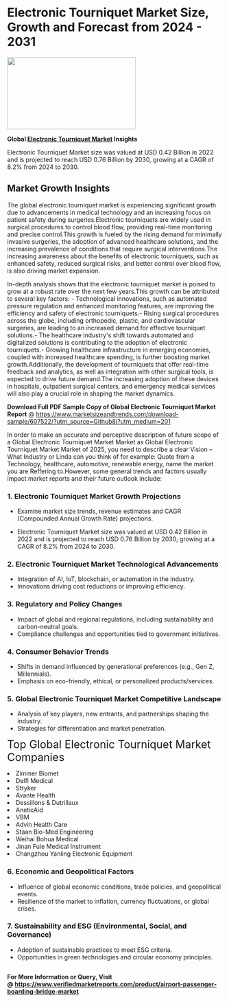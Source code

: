 <H1>Electronic Tourniquet Market Size, Growth and Forecast from 2024 - 2031</H1><img class="aligncenter size-medium wp-image-584254" src="https://thirdeyenews.in/wp-content/uploads/2024/09/Global-Market-Research-300x168.jpeg" alt="" width="300" height="168" /><p><strong>Global&nbsp;<a href="https://www.marketsizeandtrends.com/download-sample/607522/?utm_source=Github8j?utm_medium=201">Electronic Tourniquet Market</a> Insights</strong></p><p>Electronic Tourniquet Market size was valued at USD 0.42 Billion in 2022 and is projected to reach USD 0.76 Billion by 2030, growing at a CAGR of 8.2% from 2024 to 2030.</p><p><h2>Market Growth Insights</h2> <p>The global electronic tourniquet market is experiencing significant growth due to advancements in medical technology and an increasing focus on patient safety during surgeries.Electronic tourniquets are widely used in surgical procedures to control blood flow, providing real-time monitoring and precise control.This growth is fueled by the rising demand for minimally invasive surgeries, the adoption of advanced healthcare solutions, and the increasing prevalence of conditions that require surgical interventions.The increasing awareness about the benefits of electronic tourniquets, such as enhanced safety, reduced surgical risks, and better control over blood flow, is also driving market expansion.</p> <p>In-depth analysis shows that the electronic tourniquet market is poised to grow at a robust rate over the next few years.This growth can be attributed to several key factors: - Technological innovations, such as automated pressure regulation and enhanced monitoring features, are improving the efficiency and safety of electronic tourniquets.- Rising surgical procedures across the globe, including orthopedic, plastic, and cardiovascular surgeries, are leading to an increased demand for effective tourniquet solutions.- The healthcare industry's shift towards automated and digitalized solutions is contributing to the adoption of electronic tourniquets.- Growing healthcare infrastructure in emerging economies, coupled with increased healthcare spending, is further boosting market growth.Additionally, the development of tourniquets that offer real-time feedback and analytics, as well as integration with other surgical tools, is expected to drive future demand.The increasing adoption of these devices in hospitals, outpatient surgical centers, and emergency medical services will also play a crucial role in shaping the market dynamics.</p> <p><span class=""><strong>Download Full PDF Sample Copy of Global Electronic Tourniquet Market Report</strong> @ <a href="https://www.marketsizeandtrends.com/download-sample/607522/?utm_source=Github8j?utm_medium=201" target="_blank">https://www.marketsizeandtrends.com/download-sample/607522/?utm_source=Github8j?utm_medium=201</a></span></p><p>In order to make an accurate and perceptive description of future scope of a Global&nbsp;Electronic Tourniquet Market Market as Global&nbsp;Electronic Tourniquet Market Market of 2025, you need to describe a clear Vision &ndash; What Industry or Linda can you think of for example: Quote from a Technology, healthcare, automotive, renewable energy, name the market you are Reffering to.However, some general trends and factors usually impact market reports and their future outlook include:</p><h3>1.&nbsp;<strong>Electronic Tourniquet Market Growth Projections</strong></h3><ul><li>Examine market size trends, revenue estimates and CAGR (Compounded Annual Growth Rate) projections.</li><li><p>Electronic Tourniquet Market size was valued at USD 0.42 Billion in 2022 and is projected to reach USD 0.76 Billion by 2030, growing at a CAGR of 8.2% from 2024 to 2030.</p></li></ul><h3>2.&nbsp;<strong>Electronic Tourniquet Market Technological Advancements</strong></h3><ul><li>Integration of AI, IoT, blockchain, or automation in the industry.</li><li>Innovations driving cost reductions or improving efficiency.</li></ul><h3>3.&nbsp;<strong>Regulatory and Policy Changes</strong></h3><ul><li>Impact of global and regional regulations, including sustainability and carbon-neutral goals.</li><li>Compliance challenges and opportunities tied to government initiatives.</li></ul><h3>4.&nbsp;<strong>Consumer Behavior Trends</strong></h3><ul><li>Shifts in demand influenced by generational preferences (e.g., Gen Z, Millennials).</li><li>Emphasis on eco-friendly, ethical, or personalized products/services.</li></ul><h3>5.&nbsp;<strong>Global Electronic Tourniquet Market Competitive Landscape</strong></h3><ul><li>Analysis of key players, new entrants, and partnerships shaping the industry.</li><li>Strategies for differentiation and market penetration.</li></ul><p data-pm-slice="1 1 []"><span style="color: inherit; font-family: inherit; font-size: 25px;">Top Global Electronic Tourniquet Market Companies</span></p><div class="" data-test-id=""><p><li>Zimmer Biomet</li><li> Delfi Medical</li><li> Stryker</li><li> Avante Health</li><li> Dessillons & Dutrillaux</li><li> AneticAid</li><li> VBM</li><li> Advin Health Care</li><li> Staan Bio-Med Engineering</li><li> Weihai Bohua Medical</li><li> Jinan Fule Medical Instrument</li><li> Changzhou Yanling Electronic Equipment</li></p></div><h3>6.&nbsp;<strong>Economic and Geopolitical Factors</strong></h3><ul><li>Influence of global economic conditions, trade policies, and geopolitical events.</li><li>Resilience of the market to inflation, currency fluctuations, or global crises.</li></ul><h3>7.&nbsp;<strong>Sustainability and ESG (Environmental, Social, and Governance)</strong></h3><ul><li>Adoption of sustainable practices to meet ESG criteria.</li><li>Opportunities in green technologies and circular economy principles.</li></ul><h2><strong style="font-size: 14px;">For More Information or Query, Visit @&nbsp;</strong><a style="background-color: #ffffff; font-size: 14px;" href="https://www.marketsizeandtrends.com/report/electronic-tourniquet-market/" target="_blank">https://www.verifiedmarketreports.com/product/airport-passenger-boarding-bridge-market</a></h2>